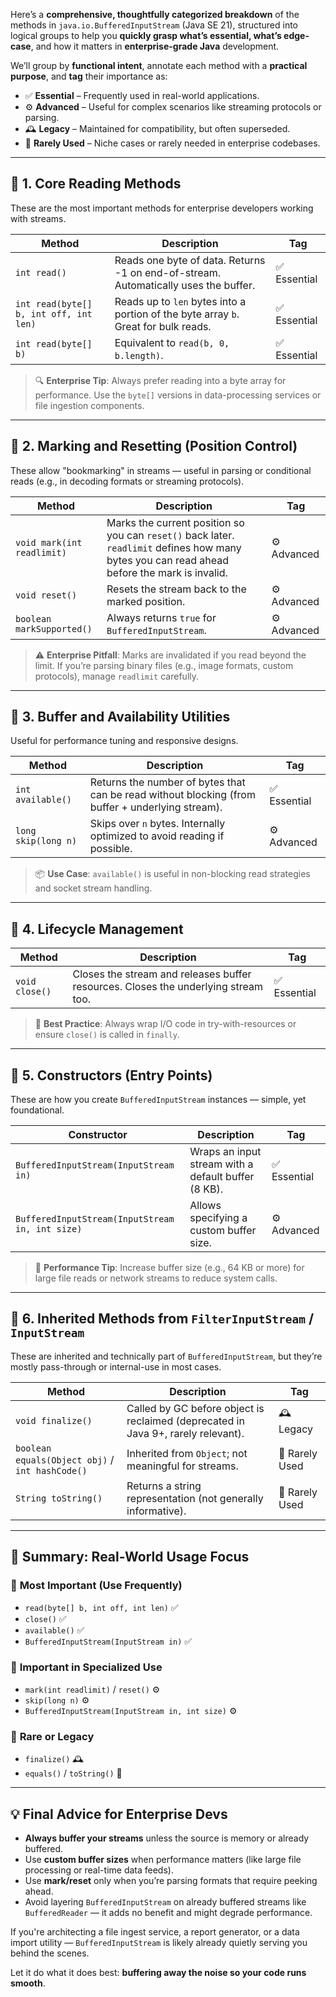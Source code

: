 Here’s a **comprehensive, thoughtfully categorized breakdown** of the methods in `java.io.BufferedInputStream` (Java SE 21), structured into logical groups to help you **quickly grasp what’s essential, what’s edge-case**, and how it matters in **enterprise-grade Java** development.

We’ll group by **functional intent**, annotate each method with a **practical purpose**, and **tag** their importance as:

- ✅ **Essential** – Frequently used in real-world applications.
- ⚙️ **Advanced** – Useful for complex scenarios like streaming protocols or parsing.
- 🕰 **Legacy** – Maintained for compatibility, but often superseded.
- 🧪 **Rarely Used** – Niche cases or rarely needed in enterprise codebases.

---

## 🔹 1. **Core Reading Methods**

These are the most important methods for enterprise developers working with streams.

| Method | Description | Tag |
|--------|-------------|-----|
| `int read()` | Reads one byte of data. Returns -1 on end-of-stream. Automatically uses the buffer. | ✅ Essential |
| `int read(byte[] b, int off, int len)` | Reads up to `len` bytes into a portion of the byte array `b`. Great for bulk reads. | ✅ Essential |
| `int read(byte[] b)` | Equivalent to `read(b, 0, b.length)`. | ✅ Essential |

> 🔍 **Enterprise Tip**: Always prefer reading into a byte array for performance. Use the `byte[]` versions in data-processing services or file ingestion components.

---

## 🔹 2. **Marking and Resetting (Position Control)**

These allow "bookmarking" in streams — useful in parsing or conditional reads (e.g., in decoding formats or streaming protocols).

| Method | Description | Tag |
|--------|-------------|-----|
| `void mark(int readlimit)` | Marks the current position so you can `reset()` back later. `readlimit` defines how many bytes you can read ahead before the mark is invalid. | ⚙️ Advanced |
| `void reset()` | Resets the stream back to the marked position. | ⚙️ Advanced |
| `boolean markSupported()` | Always returns `true` for `BufferedInputStream`. | ⚙️ Advanced |

> ⚠️ **Enterprise Pitfall**: Marks are invalidated if you read beyond the limit. If you’re parsing binary files (e.g., image formats, custom protocols), manage `readlimit` carefully.

---

## 🔹 3. **Buffer and Availability Utilities**

Useful for performance tuning and responsive designs.

| Method | Description | Tag |
|--------|-------------|-----|
| `int available()` | Returns the number of bytes that can be read without blocking (from buffer + underlying stream). | ✅ Essential |
| `long skip(long n)` | Skips over `n` bytes. Internally optimized to avoid reading if possible. | ⚙️ Advanced |

> 📦 **Use Case**: `available()` is useful in non-blocking read strategies and socket stream handling.

---

## 🔹 4. **Lifecycle Management**

| Method | Description | Tag |
|--------|-------------|-----|
| `void close()` | Closes the stream and releases buffer resources. Closes the underlying stream too. | ✅ Essential |

> 🧼 **Best Practice**: Always wrap I/O code in try-with-resources or ensure `close()` is called in `finally`.

---

## 🔹 5. **Constructors (Entry Points)**

These are how you create `BufferedInputStream` instances — simple, yet foundational.

| Constructor | Description | Tag |
|-------------|-------------|-----|
| `BufferedInputStream(InputStream in)` | Wraps an input stream with a default buffer (8 KB). | ✅ Essential |
| `BufferedInputStream(InputStream in, int size)` | Allows specifying a custom buffer size. | ⚙️ Advanced |

> 🎯 **Performance Tip**: Increase buffer size (e.g., 64 KB or more) for large file reads or network streams to reduce system calls.

---

## 🔹 6. **Inherited Methods from `FilterInputStream` / `InputStream`**

These are inherited and technically part of `BufferedInputStream`, but they’re mostly pass-through or internal-use in most cases.

| Method | Description | Tag |
|--------|-------------|-----|
| `void finalize()` | Called by GC before object is reclaimed (deprecated in Java 9+, rarely relevant). | 🕰 Legacy |
| `boolean equals(Object obj)` / `int hashCode()` | Inherited from `Object`; not meaningful for streams. | 🧪 Rarely Used |
| `String toString()` | Returns a string representation (not generally informative). | 🧪 Rarely Used |

---

## 📌 Summary: Real-World Usage Focus

### 🔸 **Most Important (Use Frequently)**

- `read(byte[] b, int off, int len)` ✅
- `close()` ✅
- `available()` ✅
- `BufferedInputStream(InputStream in)` ✅

### 🔸 **Important in Specialized Use**

- `mark(int readlimit)` / `reset()` ⚙️
- `skip(long n)` ⚙️
- `BufferedInputStream(InputStream in, int size)` ⚙️

### 🔸 **Rare or Legacy**

- `finalize()` 🕰
- `equals()` / `toString()` 🧪

---

## 💡 Final Advice for Enterprise Devs

- **Always buffer your streams** unless the source is memory or already buffered.
- Use **custom buffer sizes** when performance matters (like large file processing or real-time data feeds).
- Use **mark/reset** only when you’re parsing formats that require peeking ahead.
- Avoid layering `BufferedInputStream` on already buffered streams like `BufferedReader` — it adds no benefit and might degrade performance.

If you're architecting a file ingest service, a report generator, or a data import utility — `BufferedInputStream` is likely already quietly serving you behind the scenes.

Let it do what it does best: **buffering away the noise so your code runs smooth**.